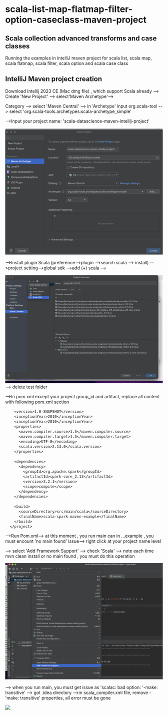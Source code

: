 # scala-list-map-flatmap-filter-option-caseclass-maven-project

## Scala collection advanced transforms and case classes 
  Running the examples in intelliJ maven project for scala list, scala map, scala flatmap, scala filter, scala option and scala case class
  
  

## IntelliJ Maven project creation

  Download Intellij 2023 CE (Mac dmg file) , which support Scala already --> Create 'New Project' --> select'Maven Archetype'-->
  
  Category --> select 'Maven Central' --> in 'Archetype' input org.scala-tool --> select 'org.scala-tools.archetypes:scala-archetype_simple'
  
  -->Input your project name: 'scala-datascience-maven-intellij-project'
  
  ![](images/create-new-maven-project-page.png)


  -->Install plugin Scala (preference-->plugin -->search scala --> install) -->project setting-->global sdk -->add (+) scala -->
  
  ![](images/proect-setting-globallib-add-sdk.png) --> delete test folder
  
  -->In pom.xml except your project group_id and artifact, replace all content with following pom.xml section  
  
        <version>1.0-SNAPSHOT</version>
        <inceptionYear>2010</inceptionYear>
        <inceptionYear>2010</inceptionYear>
        <properties>
          <maven.compiler.source>1.5</maven.compiler.source>
          <maven.compiler.target>1.5</maven.compiler.target>
          <encoding>UTF-8</encoding>
          <scala.version>2.13.0</scala.version>
        </properties>

        <dependencies>
          <dependency>
            <groupId>org.apache.spark</groupId>
            <artifactId>spark-core_2.13</artifactId>
            <version>3.2.1</version>
            <scope>compile</scope>
          </dependency>
        </dependencies>

        <build>
          <sourceDirectory>src/main/scala</sourceDirectory>
          <finalName>scala-spark-maven-example</finalName>
        </build>
      </project> 
       
 -->Run Pom.xml--> at this moment , you run main can in ...example , you must encount 'no main found' issue--> right click at your project name level
 
 --> select 'Add Framework Support' --> check 'Scala' --> note each time mvn clean install or no main found , you must do this operation
 
  ![](images/project-directory-add-framework-support-.png)
  
--> when you run main, you must get issue as 'scalac: bad option: '-make: transitive' --> got .idea directory -->in scala_compiler.xml file, remove -'make: transitive' properties, all error must be gone

 ![](image/Remove-make-transitive-idea-scala-compiler-xml.png)
  
